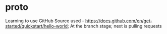# proto
Learning to use GitHub
Source used - https://docs.github.com/en/get-started/quickstart/hello-world;
At the branch stage; next is pulling requests
